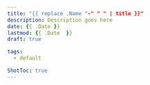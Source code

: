 ```yaml
---
title: "{{ replace .Name "-" " " | title }}"
description: Description goes here
date: {{ .Date }}
lastmod: {{ .Date  }}
draft: true

tags:
  - default

ShotToc: true
---
```


